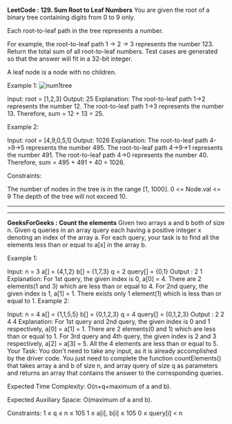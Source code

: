 ****LeetCode : 129. Sum Root to Leaf Numbers****
You are given the root of a binary tree containing digits from 0 to 9 only.

Each root-to-leaf path in the tree represents a number.

For example, the root-to-leaf path 1 -> 2 -> 3 represents the number 123.
Return the total sum of all root-to-leaf numbers. Test cases are generated so that the answer will fit in a 32-bit integer.

A leaf node is a node with no children.

 

Example 1:
![num1tree](https://github.com/NilayKantharia/100-Days-Coding-Challenge/assets/125391394/aa9e1af1-73e3-4e3b-b8fb-69b29c9ee388)

Input: root = [1,2,3]
Output: 25
Explanation:
The root-to-leaf path 1->2 represents the number 12.
The root-to-leaf path 1->3 represents the number 13.
Therefore, sum = 12 + 13 = 25.


Example 2:


Input: root = [4,9,0,5,1]
Output: 1026
Explanation:
The root-to-leaf path 4->9->5 represents the number 495.
The root-to-leaf path 4->9->1 represents the number 491.
The root-to-leaf path 4->0 represents the number 40.
Therefore, sum = 495 + 491 + 40 = 1026.
 

Constraints:

The number of nodes in the tree is in the range [1, 1000].
0 <= Node.val <= 9
The depth of the tree will not exceed 10.

********


************

**GeeksForGeeks : Count the elements**
Given two arrays a and b both of size n. Given q queries in an array query each having a positive integer x denoting an index of the array a. For each query, your task is to find all the elements less than or equal to a[x] in the array b.

Example 1:

Input:
n = 3
a[] = {4,1,2}
b[] = {1,7,3}
q = 2
query[] = {0,1}
Output : 
2
1
Explanation: 
For 1st query, the given index is 0, a[0] = 4. There are 2 elements(1 and 3) which are less than or equal to 4.
For 2nd query, the given index is 1, a[1] = 1. There exists only 1 element(1) which is less than or equal to 1.
Example 2:

Input:
n = 4
a[] = {1,1,5,5}
b[] = {0,1,2,3}
q = 4
query[] = {0,1,2,3}
Output : 
2
2
4
4
Explanation: 
For 1st query and 2nd query, the given index is 0 and 1 respectively, a[0] = a[1] = 1. There are 2 elements(0 and 1) which are less than or equal to 1. 
For 3rd query and 4th query, the given index is 2 and 3 respectively, a[2] = a[3] = 5. All the 4 elements are less than or equal to 5.   
Your Task:
You don't need to take any input, as it is already accomplished by the driver code. You just need to complete the function countElements() that takes array a and b of size n, and array query of size q as parameters and returns an array that contains the answer to the corresponding queries. 

Expected Time Complexity: O(n+q+maximum of a and b).

Expected Auxiliary Space: O(maximum of a and b).

Constraints:
1 ≤ q ≤ n ≤ 105
1 ≤ a[i], b[i] ≤ 105
0 ≤ query[i] < n
